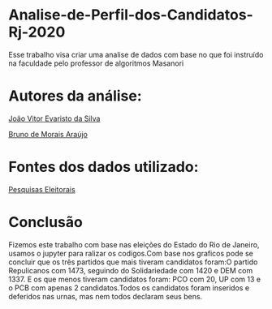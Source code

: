 
# Analise-de-Perfil-dos-Candidatos-Rj-2020
Esse trabalho visa criar uma analise de dados com base no que foi instruído na faculdade pelo professor de algoritmos Masanori

# Autores da análise:

[João Vitor Evaristo da Silva](https://github.com/Joaoevr )

[Bruno de Morais Araújo](https://github.com/dimorais1)

# Fontes dos dados utilizado:

[Pesquisas Eleitorais](https://www.tse.jus.br/hotsites/pesquisas-eleitorais/candidatos.html)

# Conclusão
Fizemos este trabalho com base nas eleições do Estado do Rio de Janeiro, usamos o jupyter para ralizar os codigos.Com base nos graficos pode se concluir que os três partidos que mais tiveram candidatos foram:O partido Repulicanos com 1473, seguindo do Solidariedade com 1420 e DEM com 1337. E os que menos tiveram candidatos foram: PCO com 20, UP com 13 e o PCB com apenas 2 candidatos.Todos os candidatos foram inseridos e deferidos nas urnas, mas nem todos declaram seus bens.
